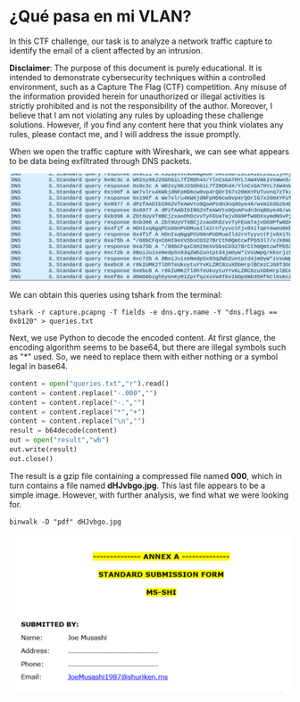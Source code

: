 # ¿Qué pasa en mi VLAN?
In this CTF challenge, our task is to analyze a network traffic capture to identify the email of a client affected by an intrusion.

**Disclaimer**: The purpose of this document is purely educational. It is intended to demonstrate cybersecurity techniques within a controlled environment, such as a Capture The Flag (CTF) competition. Any misuse of the information provided herein for unauthorized or illegal activities is strictly prohibited and is not the responsibility of the author. Moreover, I believe that I am not violating any rules by uploading these challenge solutions. However, if you find any content here that you think violates any rules, please contact me, and I will address the issue promptly.

When we open the traffic capture with Wireshark, we can see what appears to be data being exfiltrated through DNS packets.

![First traffic capture](trafico.png)

We can obtain this queries using tshark from the terminal:

```
tshark -r capture.pcapng -T fields -e dns.qry.name -Y "dns.flags == 0x0120" > queries.txt
```

Next, we use Python to decode the encoded content. At first glance, the encoding algorithm seems to be base64, but there are illegal symbols such as "*" used. So, we need to replace them with either nothing or a symbol legal in base64.

```python
content = open("queries.txt","r").read()
content = content.replace("-.000","")
content = content.replace("-.","")
content = content.replace("*","+")
content = content.replace("\n","")
result = b64decode(content)
out = open("result","wb")
out.write(result)
out.close()
```

The result is a gzip file containing a compressed file named **000**, which in turn contains a file named **dHJvbgo.jpg**. This last file appears to be a simple image. However, with further analysis, we find what we were looking for.

```
binwalk -D "pdf" dHJvbgo.jpg
```

![Flag](flag.png)
